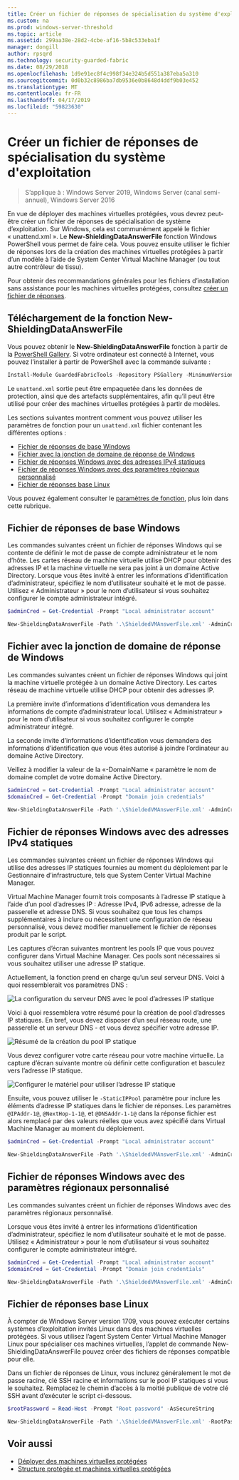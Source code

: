 ```yaml
---
title: Créer un fichier de réponses de spécialisation du système d'exploitation
ms.custom: na
ms.prod: windows-server-threshold
ms.topic: article
ms.assetid: 299aa38e-28d2-4cbe-af16-5b8c533eba1f
manager: dongill
author: rpsqrd
ms.technology: security-guarded-fabric
ms.date: 08/29/2018
ms.openlocfilehash: 1d9e91ec8f4c998f34e324b5d551a387eba5a310
ms.sourcegitcommit: 0d0b32c8986ba7db9536e0b8648d4ddf9b03e452
ms.translationtype: MT
ms.contentlocale: fr-FR
ms.lasthandoff: 04/17/2019
ms.locfileid: "59823630"
---
```

# <a name="create-os-specialization-answer-file"></a>Créer un fichier de réponses de spécialisation du système d'exploitation

>S’applique à : Windows Server 2019, Windows Server (canal semi-annuel), Windows Server 2016

En vue de déployer des machines virtuelles protégées, vous devrez peut-être créer un fichier de réponses de spécialisation de système d’exploitation. Sur Windows, cela est communément appelé le fichier « unattend.xml ». Le **New-ShieldingDataAnswerFile** fonction Windows PowerShell vous permet de faire cela. Vous pouvez ensuite utiliser le fichier de réponses lors de la création des machines virtuelles protégées à partir d’un modèle à l’aide de System Center Virtual Machine Manager (ou tout autre contrôleur de tissu).

Pour obtenir des recommandations générales pour les fichiers d’installation sans assistance pour les machines virtuelles protégées, consultez [créer un fichier de réponses](guarded-fabric-tenant-creates-shielding-data.md#create-an-answer-file).
 
## <a name="downloading-the-new-shieldingdataanswerfile-function"></a>Téléchargement de la fonction New-ShieldingDataAnswerFile

Vous pouvez obtenir le **New-ShieldingDataAnswerFile** fonction à partir de la [PowerShell Gallery](https://aka.ms/gftools). Si votre ordinateur est connecté à Internet, vous pouvez l’installer à partir de PowerShell avec la commande suivante :

```powershell
Install-Module GuardedFabricTools -Repository PSGallery -MinimumVersion 1.0.0
```

Le `unattend.xml` sortie peut être empaquetée dans les données de protection, ainsi que des artefacts supplémentaires, afin qu’il peut être utilisé pour créer des machines virtuelles protégées à partir de modèles.

Les sections suivantes montrent comment vous pouvez utiliser les paramètres de fonction pour un `unattend.xml` fichier contenant les différentes options :

- [Fichier de réponses de base Windows](#basic-windows-answer-file)
- [Fichier avec la jonction de domaine de réponse de Windows](#windows-answer-file-with-domain-join)
- [Fichier de réponses Windows avec des adresses IPv4 statiques](#windows-answer-file-with-static-ipv4-addresses)
- [Fichier de réponses Windows avec des paramètres régionaux personnalisé](#windows-answer-file-with-custom-locale)
- [Fichier de réponses base Linux](#basic-linux-answer-file)

Vous pouvez également consulter le [paramètres de fonction](#function-parameters), plus loin dans cette rubrique.

## <a name="basic-windows-answer-file"></a>Fichier de réponses de base Windows

Les commandes suivantes créent un fichier de réponses Windows qui se contente de définir le mot de passe de compte administrateur et le nom d’hôte.
Les cartes réseau de machine virtuelle utilise DHCP pour obtenir des adresses IP et la machine virtuelle ne sera pas joint à un domaine Active Directory.
Lorsque vous êtes invité à entrer les informations d’identification d’administrateur, spécifiez le nom d’utilisateur souhaité et le mot de passe.
Utilisez « Administrateur » pour le nom d’utilisateur si vous souhaitez configurer le compte administrateur intégré.

```powershell
$adminCred = Get-Credential -Prompt "Local administrator account"

New-ShieldingDataAnswerFile -Path '.\ShieldedVMAnswerFile.xml' -AdminCredentials $adminCred
```

## <a name="windows-answer-file-with-domain-join"></a>Fichier avec la jonction de domaine de réponse de Windows

Les commandes suivantes créent un fichier de réponses Windows qui joint la machine virtuelle protégée à un domaine Active Directory.
Les cartes réseau de machine virtuelle utilise DHCP pour obtenir des adresses IP.

La première invite d’informations d’identification vous demandera les informations de compte d’administrateur local.
Utilisez « Administrateur » pour le nom d’utilisateur si vous souhaitez configurer le compte administrateur intégré.

La seconde invite d’informations d’identification vous demandera des informations d’identification que vous êtes autorisé à joindre l’ordinateur au domaine Active Directory.

Veillez à modifier la valeur de la «-DomainName « paramètre le nom de domaine complet de votre domaine Active Directory.

```powershell
$adminCred = Get-Credential -Prompt "Local administrator account"
$domainCred = Get-Credential -Prompt "Domain join credentials"

New-ShieldingDataAnswerFile -Path '.\ShieldedVMAnswerFile.xml' -AdminCredentials $adminCred -DomainName 'my.contoso.com' -DomainJoinCredentials $domainCred
```
## <a name="windows-answer-file-with-static-ipv4-addresses"></a>Fichier de réponses Windows avec des adresses IPv4 statiques

Les commandes suivantes créent un fichier de réponses Windows qui utilise des adresses IP statiques fournies au moment du déploiement par le Gestionnaire d’infrastructure, tels que System Center Virtual Machine Manager.

Virtual Machine Manager fournit trois composants à l’adresse IP statique à l’aide d’un pool d’adresses IP : Adresse IPv4, IPv6 adresse, adresse de la passerelle et adresse DNS. Si vous souhaitez que tous les champs supplémentaires à inclure ou nécessitent une configuration de réseau personnalisé, vous devez modifier manuellement le fichier de réponses produit par le script.

Les captures d’écran suivantes montrent les pools IP que vous pouvez configurer dans Virtual Machine Manager. Ces pools sont nécessaires si vous souhaitez utiliser une adresse IP statique.

Actuellement, la fonction prend en charge qu’un seul serveur DNS. Voici à quoi ressemblerait vos paramètres DNS :

![La configuration du serveur DNS avec le pool d’adresses IP statique](../media/Guarded-Fabric-Shielded-VM/guarded-host-unattend-static-ip-address-pool-dns-settings.png)

Voici à quoi ressemblera votre résumé pour la création de pool d’adresses IP statiques. En bref, vous devez disposer d’un seul réseau route, une passerelle et un serveur DNS - et vous devez spécifier votre adresse IP.

![Résumé de la création du pool IP statique](../media/Guarded-Fabric-Shielded-VM/guarded-host-unattend-static-ip-address-pool-summary.png)

Vous devez configurer votre carte réseau pour votre machine virtuelle. La capture d’écran suivante montre où définir cette configuration et basculez vers l’adresse IP statique.

![Configurer le matériel pour utiliser l’adresse IP statique](../media/Guarded-Fabric-Shielded-VM/guarded-host-unattend-static-ip-address-pool-network-adapter-settings.png)

Ensuite, vous pouvez utiliser le `-StaticIPPool` paramètre pour inclure les éléments d’adresse IP statiques dans le fichier de réponses. Les paramètres `@IPAddr-1@`, `@NextHop-1-1@`, et `@DNSAddr-1-1@` dans la réponse fichier est alors remplacé par des valeurs réelles que vous avez spécifié dans Virtual Machine Manager au moment du déploiement.

```powershell
$adminCred = Get-Credential -Prompt "Local administrator account"

New-ShieldingDataAnswerFile -Path '.\ShieldedVMAnswerFile.xml' -AdminCredentials $adminCred -StaticIPPool IPv4Address
```

## <a name="windows-answer-file-with-a-custom-locale"></a>Fichier de réponses Windows avec des paramètres régionaux personnalisé

Les commandes suivantes créent un fichier de réponses Windows avec des paramètres régionaux personnalisé.

Lorsque vous êtes invité à entrer les informations d’identification d’administrateur, spécifiez le nom d’utilisateur souhaité et le mot de passe.
Utilisez « Administrateur » pour le nom d’utilisateur si vous souhaitez configurer le compte administrateur intégré.

```powershell
$adminCred = Get-Credential -Prompt "Local administrator account"
$domainCred = Get-Credential -Prompt "Domain join credentials"

New-ShieldingDataAnswerFile -Path '.\ShieldedVMAnswerFile.xml' -AdminCredentials $adminCred -Locale es-ES
```

## <a name="basic-linux-answer-file"></a>Fichier de réponses base Linux

À compter de Windows Server version 1709, vous pouvez exécuter certains systèmes d’exploitation invités Linux dans des machines virtuelles protégées.
Si vous utilisez l’agent System Center Virtual Machine Manager Linux pour spécialiser ces machines virtuelles, l’applet de commande New-ShieldingDataAnswerFile pouvez créer des fichiers de réponses compatible pour elle.

Dans un fichier de réponses de Linux, vous inclurez généralement le mot de passe racine, clé SSH racine et informations sur le pool IP statiques si vous le souhaitez.
Remplacez le chemin d’accès à la moitié publique de votre clé SSH avant d’exécuter le script ci-dessous.

```powershell
$rootPassword = Read-Host -Prompt "Root password" -AsSecureString

New-ShieldingDataAnswerFile -Path '.\ShieldedVMAnswerFile.xml' -RootPassword $rootPassword -RootSshKey '~\.ssh\id_rsa.pub'
```

## <a name="see-also"></a>Voir aussi

- [Déployer des machines virtuelles protégées](guarded-fabric-configuration-scenarios-for-shielded-vms-overview.md)
- [Structure protégée et machines virtuelles protégées](guarded-fabric-and-shielded-vms-top-node.md)
